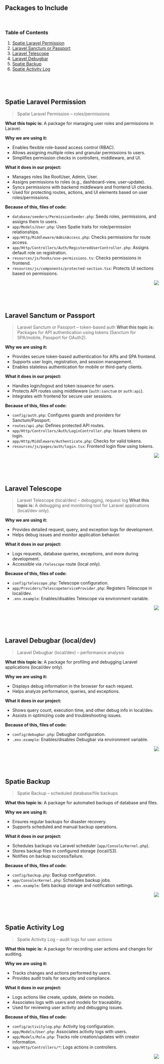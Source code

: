 ## Packages to Include


<div id="top"></div>

<br>

### Table of Contents
1. [Spatie Laravel Permission](#spatie-laravel-permission)
2. [Laravel Sanctum or Passport](#laravel-sanctum-or-passport)
3. [Laravel Telescope](#laravel-telescope)
4. [Laravel Debugbar](#laravel-debugbar)
5. [Spatie Backup](#spatie-backup)
6. [Spatie Activity Log](#spatie-activity-log)

<br>

<br>

#

## Spatie Laravel Permission
> Spatie Laravel Permission – roles/permissions


**What this topic is:**
A package for managing user roles and permissions in Laravel.

**Why we are using it:**
- Enables flexible role-based access control (RBAC).
- Allows assigning multiple roles and granular permissions to users.
- Simplifies permission checks in controllers, middleware, and UI.

**What it does in our project:**
- Manages roles like RootUser, Admin, User.
- Assigns permissions to roles (e.g., dashboard-view, user-update).
- Syncs permissions with backend middleware and frontend UI checks.
- Used for protecting routes, actions, and UI elements based on user roles/permissions.

**Because of this, files of code:**
- `database/seeders/PermissionSeeder.php`: Seeds roles, permissions, and assigns them to users.
- `app/Models/User.php`: Uses Spatie traits for role/permission relationships.
- `app/Http/Middleware/AdminAccess.php`: Checks permissions for route access.
- `app/Http/Controllers/Auth/RegisteredUserController.php`: Assigns default role on registration.
- `resources/js/hooks/use-permissions.ts`: Checks permissions in frontend.
- `resources/js/components/protected-section.tsx`: Protects UI sections based on permissions.

<p align="right"><a href="#top"><img src="https://img.shields.io/badge/-Back%20to%20Top-blueviolet?style=for-the-badge" /></a></p>

<br>

<br>

#

## Laravel Sanctum or Passport
> Laravel Sanctum or Passport – token-based auth
**What this topic is:**
Packages for API authentication using tokens (Sanctum for SPA/mobile, Passport for OAuth2).

**Why we are using it:**
- Provides secure token-based authentication for APIs and SPA frontend.
- Supports user login, registration, and session management.
- Enables stateless authentication for mobile or third-party clients.

**What it does in our project:**
- Handles login/logout and token issuance for users.
- Protects API routes using middleware (`auth:sanctum` or `auth:api`).
- Integrates with frontend for secure user sessions.

**Because of this, files of code:**
- `config/auth.php`: Configures guards and providers for Sanctum/Passport.
- `routes/api.php`: Defines protected API routes.
- `app/Http/Controllers/Auth/LoginController.php`: Issues tokens on login.
- `app/Http/Middleware/Authenticate.php`: Checks for valid tokens.
- `resources/js/pages/auth/login.tsx`: Frontend login flow using tokens.

<p align="right"><a href="#top"><img src="https://img.shields.io/badge/-Back%20to%20Top-blueviolet?style=for-the-badge" /></a></p>

<br>

<br>

#

## Laravel Telescope
> Laravel Telescope (local/dev) – debugging, request log
**What this topic is:**
A debugging and monitoring tool for Laravel applications (local/dev only).

**Why we are using it:**
- Provides detailed request, query, and exception logs for development.
- Helps debug issues and monitor application behavior.

**What it does in our project:**
- Logs requests, database queries, exceptions, and more during development.
- Accessible via `/telescope` route (local only).

**Because of this, files of code:**
- `config/telescope.php`: Telescope configuration.
- `app/Providers/TelescopeServiceProvider.php`: Registers Telescope in local/dev.
- `.env.example`: Enables/disables Telescope via environment variable.

<p align="right"><a href="#top"><img src="https://img.shields.io/badge/-Back%20to%20Top-blueviolet?style=for-the-badge" /></a></p>

<br>

<br>

#

## Laravel Debugbar (local/dev)
> Laravel Debugbar (local/dev) – performance analysis

**What this topic is:**
A package for profiling and debugging Laravel applications (local/dev only).

**Why we are using it:**
- Displays debug information in the browser for each request.
- Helps analyze performance, queries, and exceptions.

**What it does in our project:**
- Shows query count, execution time, and other debug info in local/dev.
- Assists in optimizing code and troubleshooting issues.

**Because of this, files of code:**
- `config/debugbar.php`: Debugbar configuration.
- `.env.example`: Enables/disables Debugbar via environment variable.

<p align="right"><a href="#top"><img src="https://img.shields.io/badge/-Back%20to%20Top-blueviolet?style=for-the-badge" /></a></p>

<br>

<br>

#

## Spatie Backup
>  Spatie Backup – scheduled database/file backups

**What this topic is:**
A package for automated backups of database and files.

**Why we are using it:**
- Ensures regular backups for disaster recovery.
- Supports scheduled and manual backup operations.

**What it does in our project:**
- Schedules backups via Laravel scheduler (`app/Console/Kernel.php`).
- Stores backup files in configured storage (local/S3).
- Notifies on backup success/failure.

**Because of this, files of code:**
- `config/backup.php`: Backup configuration.
- `app/Console/Kernel.php`: Schedules backup jobs.
- `.env.example`: Sets backup storage and notification settings.

<p align="right"><a href="#top"><img src="https://img.shields.io/badge/-Back%20to%20Top-blueviolet?style=for-the-badge" /></a></p>

<br>

<br>

#

## Spatie Activity Log
> Spatie Activity Log – audit logs for user actions

**What this topic is:**
A package for recording user actions and changes for auditing.

**Why we are using it:**
- Tracks changes and actions performed by users.
- Provides audit trails for security and compliance.

**What it does in our project:**
- Logs actions like create, update, delete on models.
- Associates logs with users and models for traceability.
- Used for reviewing user activity and debugging issues.

**Because of this, files of code:**
- `config/activitylog.php`: Activity log configuration.
- `app/Models/User.php`: Associates activity logs with users.
- `app/Models/Role.php`: Tracks role creation/updates with creator information.
- `app/Http/Controllers/*`: Logs actions in controllers.


<p align="right"><a href="#top"><img src="https://img.shields.io/badge/-Back%20to%20Top-blueviolet?style=for-the-badge" /></a></p>

<br>

<br>
